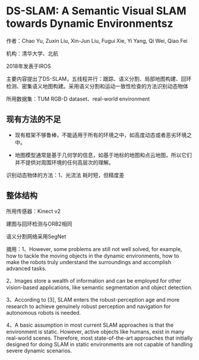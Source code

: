 # DS-SLAM: A Semantic Visual SLAM towards Dynamic Environmentsz
作者：Chao Yu, Zuxin Liu, Xin-Jun Liu, Fugui Xie, Yi Yang, Qi Wei, Qiao Fei

机构：清华大学、北航

2018年发表于IROS

主要内容提出了DS-SLAM，五线程并行：跟踪、语义分割、局部地图构建、回环检测、密集语义地图构建。采用语义分割和运动一致性检查的方法识别动态物体

所用数据集：TUM RGB-D dataset、real-world environment

## 现有方法的不足

- 现有框架不够鲁棒，不能适用于所有的环境之中，如高度动态或者恶劣环境之中。

- 地图模型通常是基于几何学的信息，如基于地标的地图和点云地图，所以它们并不提供对周围环境的任何高层次的理解。




识别动态物体的方法：1、光流法   耗时短，但精度差


## 整体结构

所用传感器：Kinect v2

建图与回环检测与ORB2相同

语义分割网络采用SegNet


摘用：1、However, some problems are still
not well solved, for example, how to tackle the moving objects in
the dynamic environments, how to make the robots truly
understand the surroundings and accomplish advanced tasks.

2、Images store a wealth of information and can be employed for other vision-based applications, like semantic segmentation and object detection.

3、According to [3], SLAM enters the robust-perception age and more research to achieve genuinely robust perception and navigation for autonomous robots is needed.

4、A basic assumption in most current SLAM approaches is that the environment is static. However, active objects like humans, exist in many real-world scenes. Therefore, most state-of-the-art approaches that initially designed for doing SLAM in static environments are not capable of handling severe dynamic scenarios. 
